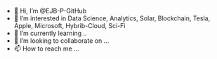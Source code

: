 - 👋 Hi, I’m @EJB-P-GitHub
- 👀 I’m interested in Data Science, Analytics, Solar, Blockchain, Tesla, Apple, Microsoft, Hybrib-Cloud, Sci-Fi
- 🌱 I’m currently learning .. 
- 💞️ I’m looking to collaborate on ...
- 📫 How to reach me ...

<!---
EJB-P-GitHub/EJB-P-GitHub is a ✨ special ✨ repository because its `README.md` (this file) appears on your GitHub profile.
You can click the Preview link to take a look at your changes.
--->
